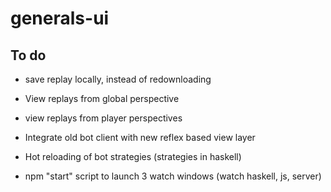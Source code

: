 # generals-ui

## To do
- save replay locally, instead of redownloading

- View replays from global perspective
- view replays from player perspectives

- Integrate old bot client with new reflex based view layer
- Hot reloading of bot strategies (strategies in haskell)

- npm "start" script to launch 3 watch windows (watch haskell, js, server)
